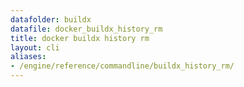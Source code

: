 ```yaml
---
datafolder: buildx
datafile: docker_buildx_history_rm
title: docker buildx history rm
layout: cli
aliases:
- /engine/reference/commandline/buildx_history_rm/
---
```


<!--
此页面是根据 Docker 源代码自动生成的。如果您想建议更改此处显示的文本，请在 GitHub 上的源代码仓库中打开一个工单或拉取请求：

https://github.com/docker/buildx
-->
